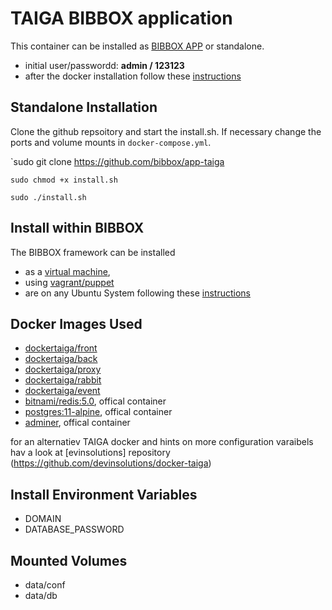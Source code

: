 # TAIGA BIBBOX application

This container can be installed as [BIBBOX APP](http://bibbox.readthedocs.io/en/latest/admin-documentation/ "BIBBOX App Store") or standalone. 

* initial user/passwordd: **admin / 123123**
* after the docker installation follow these [instructions](https://github.com/bibbox/app-taiga/blob/master/INSTALL-APP.md)

## Standalone Installation

Clone the github repsoitory and start the install.sh. If necessary change the ports and volume mounts in `docker-compose.yml`.  

`sudo git clone https://github.com/bibbox/app-taiga

`sudo chmod +x install.sh`

`sudo ./install.sh`


## Install within BIBBOX

The BIBBOX framework can be installed 
* as a [virtual machine](http://bibbox.bbmri-eric.eu/resources/machine/), 
* using [vagrant/puppet](http://bibbox.readthedocs.io/en/latest/installation-vagrant/) 
* are on any Ubuntu System following these [instructions](http://bibbox.readthedocs.io/en/latest/installation-source/)  


## Docker Images Used
* [dockertaiga/front](https://hub.docker.com/r/dockertaiga/front) 
* [dockertaiga/back](https://hub.docker.com/r/dockertaiga/back) 
* [dockertaiga/proxy](https://hub.docker.com/r/dockertaiga/proxy) 
* [dockertaiga/rabbit](https://hub.docker.com/r/dockertaiga/rabbit) 
* [dockertaiga/event](https://hub.docker.com/r/dockertaiga/event) 
* [bitnami/redis:5.0](https://hub.docker.com/r/bitnami/redis), offical container
* [postgres:11-alpine](https://hub.docker.com/_/postgres), offical container
* [adminer](https://hub.docker.com/_/adminer), offical container

for an alternatiev TAIGA docker and hints on more configuration varaibels  hav a look at [evinsolutions] repository (https://github.com/devinsolutions/docker-taiga) 


## Install Environment Variables

* DOMAIN
* DATABASE_PASSWORD

## Mounted Volumes

* data/conf
* data/db

